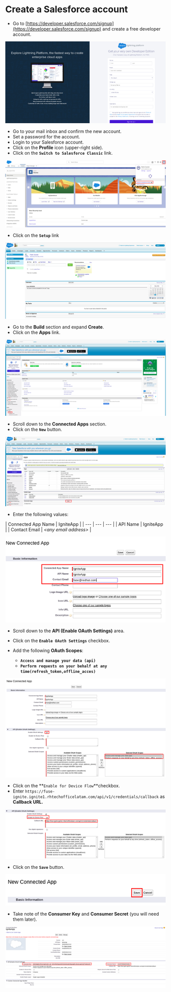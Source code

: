 # Create a Salesforce account

* Go to [https://developer.salesforce.com/signup](https://developer.salesforce.com/signup) and create a free developer account.

![](../.gitbook/assets/image%20%2820%29.png)

* Go to your mail inbox and confirm the new account.
* Set a password for the account.
* Login to your Salesforce account.
* Click on the **Profile** icon \(upper-right side\).
* Click on the **`Switch to Salesforce Classic`** link.

![](../.gitbook/assets/image%20%2871%29.png)

* Click on the **`Setup`** link

![](../.gitbook/assets/image%20%28102%29.png)

* Go to the **Build** section and expand **Create**.
* Click on the **Apps** link.

![](../.gitbook/assets/image%20%286%29.png)

* Scroll down to the **Connected Apps** section.
* Click on the **`New`** button.

![](../.gitbook/assets/image%20%28136%29.png)

* Enter the following values:

| Connected App Name | IgniteApp |
| --- | --- | --- |
| API Name | IgniteApp |
| Contact Email | _&lt;any email address&gt;_ |

![](../.gitbook/assets/image%20%2834%29.png)

* Scroll down to the **API \(Enable OAuth Settings\)** area.
* Click on the **`Enable OAuth Settings`** checkbox.
* Add the following **OAuth Scopes**:

  * **`Access and manage your data (api)`**
  * **`Perform requests on your behalf at any time(refresh_token,offline_acces)`**

![](../.gitbook/assets/image%20%281%29.png)

* Click on the **`Enable for Device Flow`**checkbox.
* Enter `https://fuse-ignite.ignite1.rhtechofficelatam.com/api/v1/credentials/callback` as **Callback URL.**

![](../.gitbook/assets/image%20%289%29.png)

* Click on the **`Save`** button.

![](../.gitbook/assets/image%20%284%29.png)

* Take note of the **Consumer Key** and **Consumer Secret** \(you will need them later\).

![](../.gitbook/assets/image%20%2878%29.png)

